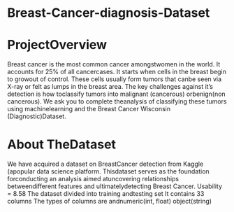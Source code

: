 # Breast-Cancer-diagnosis-Dataset

# ProjectOverview
Breast cancer
is the most common cancer amongstwomen in the world. It accounts for 25% of all cancercases. It starts when cells in the breast begin to growout of control. These cells usually form tumors that canbe seen via X-ray or felt as lumps in the breast area.
The
key challenges
against it’s detection is how toclassify tumors into malignant (cancerous) orbenign(non cancerous). We ask you to complete theanalysis of classifying these tumors using machinelearning
and the Breast Cancer Wisconsin (Diagnostic)Dataset.


# About TheDataset
We have acquired a dataset on BreastCancer detection from Kaggle (apopular data science platform. Thisdataset serves as the foundation forconducting an analysis aimed atuncovering relationships betweendifferent features and ultimatelydetecting Breast Cancer.
Usability = 8.58
The dataset divided into training andtesting set
It contains 33 columns
The types of columns are andnumeric(int, float) object(string)

